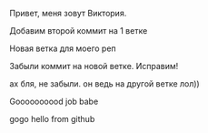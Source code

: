 Привет, меня зовут Виктория.

Добавим второй коммит на 1 ветке

Новая ветка для моего реп

Забыли коммит на новой ветке. Исправим!

ах бля, не забыли. он ведь на другой ветке лол))




Goooooooood job babe


gogo hello from github


